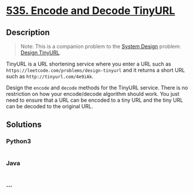 # [535. Encode and Decode TinyURL](https://leetcode.com/problems/encode-and-decode-tinyurl)

## Description
<blockquote>Note: This is a companion problem to the <a href="https://leetcode.com/discuss/interview-question/system-design/" target="_blank">System Design</a> problem: <a href="https://leetcode.com/discuss/interview-question/124658/Design-a-URL-Shortener-(-TinyURL-)-System/" target="_blank">Design TinyURL</a>.</blockquote>



<p>TinyURL is a URL shortening service where you enter a URL such as <code>https://leetcode.com/problems/design-tinyurl</code> and it returns a short URL such as <code>http://tinyurl.com/4e9iAk</code>.</p>



<p>Design the <code>encode</code> and <code>decode</code> methods for the TinyURL service. There is no restriction on how your encode/decode algorithm should work. You just need to ensure that a URL can be encoded to a tiny URL and the tiny URL can be decoded to the original URL.</p>




## Solutions


<!-- tabs:start -->

### **Python3**

```python

```

### **Java**

```java

```

### **...**
```

```

<!-- tabs:end -->